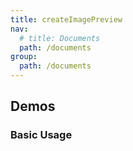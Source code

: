 ```yaml
---
title: createImagePreview
nav:
  # title: Documents
  path: /documents
group:
  path: /documents
---
```


## Demos

### Basic Usage

<code title="Basic" src="./demos/basic.tsx" />

<API />

